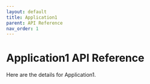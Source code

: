 ```yaml
---
layout: default
title: Application1
parent: API Reference
nav_order: 1
---
```


# Application1 API Reference

Here are the details for Application1.
